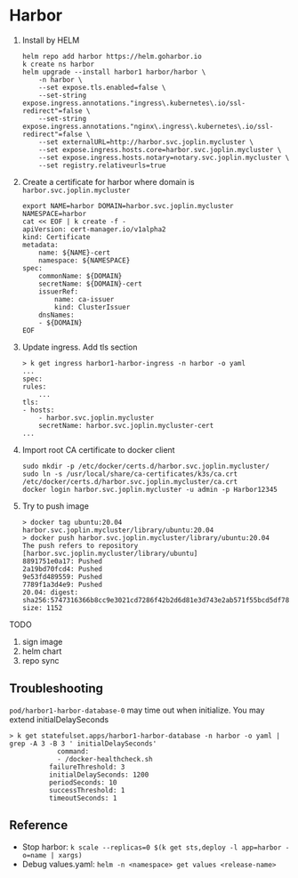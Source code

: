 # Harbor

1. Install by HELM

    ```shell
    helm repo add harbor https://helm.goharbor.io
    k create ns harbor
    helm upgrade --install harbor1 harbor/harbor \
        -n harbor \
        --set expose.tls.enabled=false \
        --set-string expose.ingress.annotations."ingress\.kubernetes\.io/ssl-redirect"=false \
        --set-string expose.ingress.annotations."nginx\.ingress\.kubernetes\.io/ssl-redirect"=false \
        --set externalURL=http://harbor.svc.joplin.mycluster \
        --set expose.ingress.hosts.core=harbor.svc.joplin.mycluster \
        --set expose.ingress.hosts.notary=notary.svc.joplin.mycluster \
        --set registry.relativeurls=true
    ```

2. Create a certificate for harbor where domain is `harbor.svc.joplin.mycluster`

    ```shell
    export NAME=harbor DOMAIN=harbor.svc.joplin.mycluster NAMESPACE=harbor
    cat << EOF | k create -f -
    apiVersion: cert-manager.io/v1alpha2
    kind: Certificate
    metadata:
        name: ${NAME}-cert
        namespace: ${NAMESPACE}
    spec:
        commonName: ${DOMAIN}
        secretName: ${DOMAIN}-cert
        issuerRef:
            name: ca-issuer
            kind: ClusterIssuer
        dnsNames:
        - ${DOMAIN}
    EOF
    ```

3. Update ingress. Add tls section

    ```shell
    > k get ingress harbor1-harbor-ingress -n harbor -o yaml
    ...
    spec:
    rules:
        ...
    tls:
    - hosts:
        - harbor.svc.joplin.mycluster
        secretName: harbor.svc.joplin.mycluster-cert
    ...
    ```

4. Import root CA certificate to docker client

    ```shell
    sudo mkdir -p /etc/docker/certs.d/harbor.svc.joplin.mycluster/
    sudo ln -s /usr/local/share/ca-certificates/k3s/ca.crt /etc/docker/certs.d/harbor.svc.joplin.mycluster/ca.crt
    docker login harbor.svc.joplin.mycluster -u admin -p Harbor12345
    ```

5. Try to push image

    ```shell
    > docker tag ubuntu:20.04 harbor.svc.joplin.mycluster/library/ubuntu:20.04
    > docker push harbor.svc.joplin.mycluster/library/ubuntu:20.04
    The push refers to repository [harbor.svc.joplin.mycluster/library/ubuntu]
    8891751e0a17: Pushed
    2a19bd70fcd4: Pushed
    9e53fd489559: Pushed
    7789f1a3d4e9: Pushed
    20.04: digest: sha256:5747316366b8cc9e3021cd7286f42b2d6d81e3d743e2ab571f55bcd5df788cc8 size: 1152
    ```

TODO

1. sign image
2. helm chart
3. repo sync

## Troubleshooting

`pod/harbor1-harbor-database-0` may time out when initialize. You may extend initialDelaySeconds

```shell
> k get statefulset.apps/harbor1-harbor-database -n harbor -o yaml | grep -A 3 -B 3 ' initialDelaySeconds'
            command:
            - /docker-healthcheck.sh
          failureThreshold: 3
          initialDelaySeconds: 1200
          periodSeconds: 10
          successThreshold: 1
          timeoutSeconds: 1
```

## Reference

- Stop harbor: `k scale --replicas=0 $(k get sts,deploy -l app=harbor -o=name | xargs)`
- Debug values.yaml: `helm -n <namespace> get values <release-name>`

